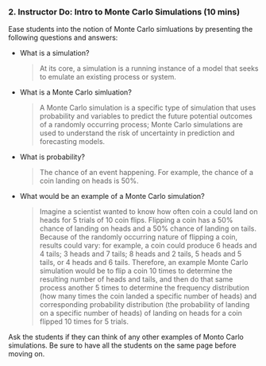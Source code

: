 ### 2. Instructor Do: Intro to Monte Carlo Simulations (10 mins)

Ease students into the notion of Monte Carlo simluations by presenting the following questions and answers:

* What is a simulation?

  > At its core, a simulation is a running instance of a model that seeks to emulate an existing process or system. 

* What is a Monte Carlo simluation?

  > A Monte Carlo simulation is a specific type of simulation that uses probability and variables to predict the future potential outcomes of a randomly occurring process; Monte Carlo simulations are used to understand the risk of uncertainty in prediction and forecasting models.

* What is probability?

  > The chance of an event happening. For example, the chance of a coin landing on heads is 50%.

* What would be an example of a Monte Carlo simulation?

  > Imagine a scientist wanted to know how often coin a could land on heads for 5 trials of 10 coin flips. Flipping a coin has a 50% chance of landing on heads and a 50% chance of landing on tails. Because of the randomly occurring nature of flipping a coin, results could vary: for example, a coin could produce 6 heads and 4 tails; 3 heads and 7 tails; 8 heads and 2 tails, 5 heads and 5 tails, or 4 heads and 6 tails. Therefore, an example Monte Carlo simulation would be to flip a coin 10 times to determine the resulting number of heads and tails, and then do that same process another 5 times to determine the frequency distribution (how many times the coin landed a specific number of heads) and corresponding probability distribution (the probability of landing on a specific number of heads) of landing on heads for a coin flipped 10 times for 5 trials.

Ask the students if they can think of any other examples of Monto Carlo simulations. Be sure to have all the students on the same page before moving on.